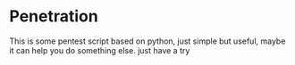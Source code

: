 # Penetration
This is some pentest script based on python, just simple but useful, maybe it can help you do something else. just have a try
